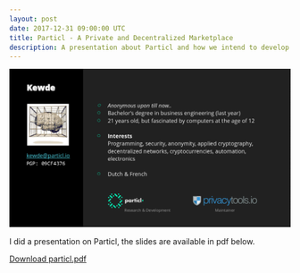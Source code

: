 ```yaml
---
layout: post
date: 2017-12-31 09:00:00 UTC
title: Particl - A Private and Decentralized Marketplace
description: A presentation about Particl and how we intend to develop a more private and decentralized marketplace for the world.
---
```


![/res/presentation/presentation-preview.png](/res/presentation/presentation-preview.png)

I did a presentation on Particl, the slides are available in pdf below.

[Download particl.pdf](/res/presentation/particl.pdf)
